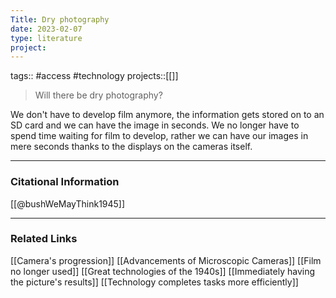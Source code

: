 ```yaml
---
Title: Dry photography
date: 2023-02-07
type: literature
project:
---
```

tags:: #access #technology 
projects::[[]]

> Will there be dry photography?

We don't have to develop film anymore, the information gets stored on to an SD card and we can have the image in seconds. We no longer have to spend time waiting for film to develop, rather we can have our images in mere seconds thanks to the displays on the cameras itself.

---
### Citational Information

[[@bushWeMayThink1945]]

---

### Related Links

[[Camera's progression]]
[[Advancements of Microscopic Cameras]]
[[Film no longer used]]
[[Great technologies of the 1940s]]
[[Immediately having the picture's results]]
[[Technology completes tasks more efficiently]]